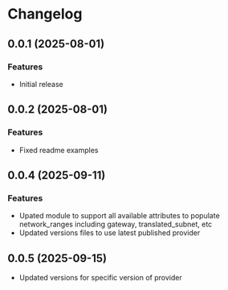 # Changelog

## 0.0.1 (2025-08-01)

### Features
- Initial release

## 0.0.2 (2025-08-01)

### Features
- Fixed readme examples

## 0.0.4 (2025-09-11)

### Features
- Upated module to support all available attributes to populate network_ranges including gateway, translated_subnet, etc
- Updated versions files to use latest published provider

## 0.0.5 (2025-09-15)

- Updated versions for specific version of provider 